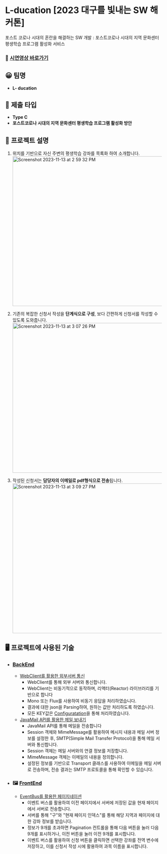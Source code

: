 # L-ducation  [2023 대구를 빛내는 SW 해커톤]
포스트 코로나 시대의 혼란을 해결하는 SW 개발 : 포스트코로나 시대의 지역 문화센터 평생학습 프로그램 활성화 서비스

### 📸 [시연영상 바로가기](https://www.youtube.com/watch?v=TyKLRLAwvko)


## 😀 팀명

- **L- ducation**

## 💾 제출 타입

  - **Type C**
  - **포스트코로나 시대의 지역 문화센터 평생학습 프로그램 활성화 방안**

## 📖 프로젝트 설명
1. 위치를 기반으로 자신 주변의 평생학습 강좌를 목록화 하여 소개합니다.
   <img width="600" height="480" alt="Screenshot 2023-11-13 at 2 59 32 PM" src="https://github.com/sanghee0820/L-ducation/assets/102018082/51cf398c-adaa-485d-988f-1ae066c33bc1">

2. 기존의 복잡한 신청서 작성을 **단계식으로 구성**, 보다 간편하게 신청서를 작성할 수 있도록 도와줍니다.
    <img width="600" height="480" alt="Screenshot 2023-11-13 at 3 07 26 PM" src="https://github.com/sanghee0820/L-ducation/assets/102018082/d8eedd96-52bd-4e34-a257-5ef002c4984a">

  
3. 작성된 신청서는 **담당자의 이메일로 pdf형식으로 전송**됩니다.
    <img width="600" height="480" alt="Screenshot 2023-11-13 at 3 09 27 PM" src="https://github.com/sanghee0820/L-ducation/assets/102018082/b29cec29-c2c6-4a8c-840c-01fbe7159faf">


## 🖥️ 프로젝트에 사용된 기술

- ### [ BackEnd ](https://github.com/sanghee0820/L-ducation/tree/BE_MAIN)
  - [WebClient를 활용한 외부서버 통신](https://github.com/sanghee0820/L-ducation/pull/2/commits/83dfeb6edf96e38a76420d054d241bb984dfc507#diff-f2ebe6d5260da58ea3e26f0050e56c423e132073d9d33ba85e952a2855484aa3)
    - WebClient를 통해 외부 서버와 통신합니다.
    - WebClient는 비동기적으로 동작하며, 리액터(Reactor) 라이브러리를 기반으로 합니다
    - Mono 또는 Flux를 사용하여 비동기 응답을 처리하였습니다.
    - 결과에 대한 json을 Parsing하여, 원하는 값만 처리하도록 하였습니다.
    - 모든 KEY값은 [Configuratation](https://github.com/sanghee0820/L-ducation/pull/2/commits/95153cbcc2e8d2466d5b2bff191c5f59e46e5b66)을 통해 처리하였습니다.
  - [JavaMail API를 활용한 메일 보내기](https://github.com/sanghee0820/L-ducation/pull/13/commits/5f498f32d38081c2a0da8a5200f1c33690fbb6b3)
    - JavaMail API를 통해 메일을 전송합니다
    - Session 객체와 MimeMessage를 활용하여 메시지 내용과 메일 서버 정보를 설정한 후, SMTP(Simple Mail Transfer Protocol)을 통해 메일 서버와 통신합니다.
    - Session 객체는 메일 서버와의 연결 정보를 저장합니다.
    - MimeMessage 객체는 이메일의 내용을 정의합니다.
    - 설정된 정보를 기반으로 Transport 클래스를 사용하여 이메일을 메일 서버로 전송하며, 전송 결과는 SMTP 프로토콜을 통해 확인할 수 있습니다.
- ### 🖼️ [ FrontEnd ](https://github.com/sanghee0820/L-ducation/tree/FE_MAIN)
  - [EventBus를 활용한 페이지네이션](https://github.com/sanghee0820/L-ducation/blob/FE_MAIN/src/views/PageTwo.vue)
    - 이벤트 버스를 활용하여 이전 페이지에서 서버에 저장된 값을 현재 페이지에서 서버로 전송합니다. 
    - 서버를 통해 "구"와 "현재 페이지 인덱스"를 통해 해당 지역과 페이지에 대한 강좌 정보를 받습니다.
    - 정보가 9개를 초과하면 Pagination 컨트롤을 통해 다음 버튼을 눌러 다음 9개를 표시하거나, 이전 버튼을 눌러 이전 9개를 표시합니다. 
    - 이벤트 버스를 활용하여 신청 버튼을 클릭하면 선택한 강좌를 전역 변수에 저장하고, 이를 신청서 작성 시에 활용하여 과목 이름을 표시합니다.

